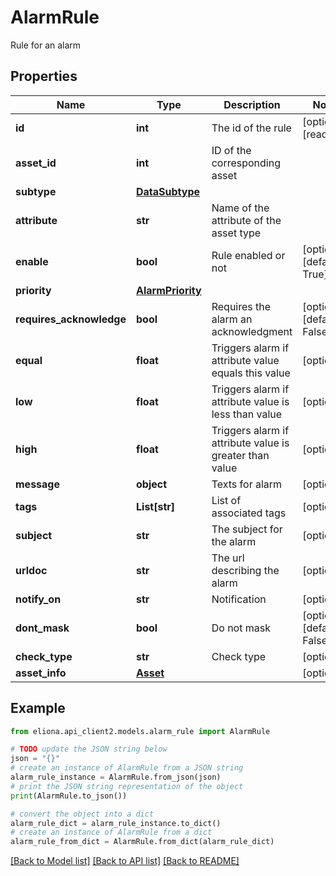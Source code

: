 # AlarmRule

Rule for an alarm

## Properties

Name | Type | Description | Notes
------------ | ------------- | ------------- | -------------
**id** | **int** | The id of the rule | [optional] [readonly] 
**asset_id** | **int** | ID of the corresponding asset | 
**subtype** | [**DataSubtype**](DataSubtype.md) |  | 
**attribute** | **str** | Name of the attribute of the asset type | 
**enable** | **bool** | Rule enabled or not | [optional] [default to True]
**priority** | [**AlarmPriority**](AlarmPriority.md) |  | 
**requires_acknowledge** | **bool** | Requires the alarm an acknowledgment | [optional] [default to False]
**equal** | **float** | Triggers alarm if attribute value equals this value | [optional] 
**low** | **float** | Triggers alarm if attribute value is less than value | [optional] 
**high** | **float** | Triggers alarm if attribute value is greater than value | [optional] 
**message** | **object** | Texts for alarm | [optional] 
**tags** | **List[str]** | List of associated tags | [optional] 
**subject** | **str** | The subject for the alarm | [optional] 
**urldoc** | **str** | The url describing the alarm | [optional] 
**notify_on** | **str** | Notification | [optional] 
**dont_mask** | **bool** | Do not mask | [optional] [default to False]
**check_type** | **str** | Check type | [optional] 
**asset_info** | [**Asset**](Asset.md) |  | [optional] 

## Example

```python
from eliona.api_client2.models.alarm_rule import AlarmRule

# TODO update the JSON string below
json = "{}"
# create an instance of AlarmRule from a JSON string
alarm_rule_instance = AlarmRule.from_json(json)
# print the JSON string representation of the object
print(AlarmRule.to_json())

# convert the object into a dict
alarm_rule_dict = alarm_rule_instance.to_dict()
# create an instance of AlarmRule from a dict
alarm_rule_from_dict = AlarmRule.from_dict(alarm_rule_dict)
```
[[Back to Model list]](../README.md#documentation-for-models) [[Back to API list]](../README.md#documentation-for-api-endpoints) [[Back to README]](../README.md)


